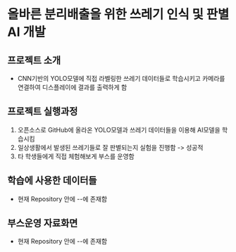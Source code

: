 # 올바른 분리배출을 위한 쓰레기 인식 및 판별 AI 개발

## 프로젝트 소개
- CNN기반의 YOLO모델에 직접 라벨링한 쓰레기 데이터들로 학습시키고 카메라를 연결하여 디스플레이에 결과를 출력하게 함

## 프로젝트 실행과정
1. 오픈소스로 GitHub에 올라온 YOLO모델과 쓰레기 데이터들을 이용해 AI모델을 학습시킴
2. 일상생활에서 발생된 쓰레기들로 잘 판별되는지 실험을 진행함 -> 성공적
3. 타 학생들에게 직접 체험해보게 부스를 운영함

## 학습에 사용한 데이터들
- 현재 Repository 안에 --에 존재함

## 부스운영 자료화면
- 현재 Repository 안에 --에 존재함
